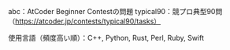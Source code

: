 abc：AtCoder Beginner Contestの問題
typical90：競プロ典型90問（https://atcoder.jp/contests/typical90/tasks）

使用言語（頻度高い順）：C++, Python, Rust, Perl, Ruby, Swift